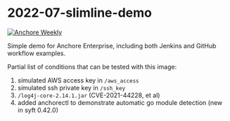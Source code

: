 # 2022-07-slimline-demo 

[![Anchore Weekly](https://github.com/pvnovarese/2022-07-slim-demo/actions/workflows/anchore-weekly.yaml/badge.svg)](https://github.com/pvnovarese/2022-07-slim-demo/actions/workflows/anchore-weekly.yaml)

Simple demo for Anchore Enterprise, including both Jenkins and GitHub workflow examples.

Partial list of conditions that can be tested with this image:

1. simulated AWS access key in `/aws_access`
2. simulated ssh private key in `/ssh_key`
3. `/log4j-core-2.14.1.jar` (CVE-2021-44228, et al)
4. added anchorectl to demonstrate automatic go module detection (new in syft 0.42.0)
